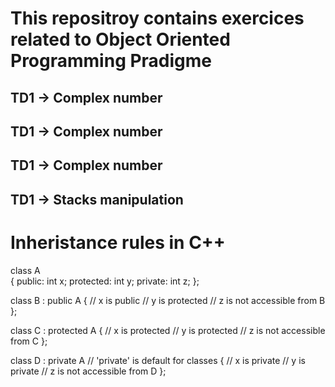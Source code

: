 # This repositroy contains exercices related to Object Oriented Programming Pradigme 

## TD1 -> Complex number 
## TD1 -> Complex number 
## TD1 -> Complex number 
## TD1 -> Stacks manipulation 

# Inheristance rules in C++

class A  
{ 
public: 
    int x; 
protected: 
    int y; 
private: 
    int z; 
}; 
  
class B : public A 
{ 
    // x is public 
    // y is protected 
    // z is not accessible from B 
}; 
  
class C : protected A 
{ 
    // x is protected 
    // y is protected 
    // z is not accessible from C 
}; 
  
class D : private A    // 'private' is default for classes 
{ 
    // x is private 
    // y is private 
    // z is not accessible from D 
}; 